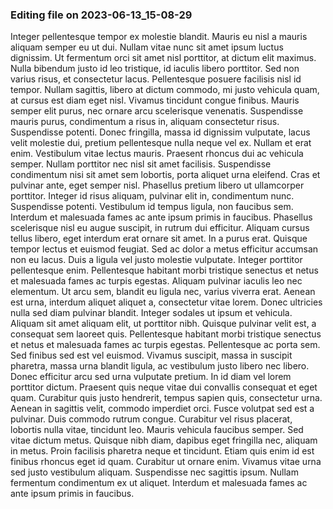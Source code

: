 

### Editing file on 2023-06-13_15-08-29

Integer pellentesque tempor ex molestie blandit. Mauris eu nisl a mauris aliquam semper eu ut dui. Nullam vitae nunc sit amet ipsum luctus dignissim. Ut fermentum orci sit amet nisl porttitor, at dictum elit maximus. Nulla bibendum justo id leo tristique, id iaculis libero porttitor. Sed non varius risus, et consectetur lacus. Pellentesque posuere facilisis nisl id tempor. Nullam sagittis, libero at dictum commodo, mi justo vehicula quam, at cursus est diam eget nisl. Vivamus tincidunt congue finibus. Mauris semper elit purus, nec ornare arcu scelerisque venenatis. Suspendisse mauris purus, condimentum a risus in, aliquam consectetur risus. Suspendisse potenti. Donec fringilla, massa id dignissim vulputate, lacus velit molestie dui, pretium pellentesque nulla neque vel ex. Nullam et erat enim.
Vestibulum vitae lectus mauris. Praesent rhoncus dui ac vehicula semper. Nullam porttitor nec nisl sit amet facilisis. Suspendisse condimentum nisi sit amet sem lobortis, porta aliquet urna eleifend. Cras et pulvinar ante, eget semper nisl. Phasellus pretium libero ut ullamcorper porttitor. Integer id risus aliquam, pulvinar elit in, condimentum nunc. Suspendisse potenti. Vestibulum id tempus ligula, non faucibus sem. Interdum et malesuada fames ac ante ipsum primis in faucibus.
Phasellus scelerisque nisl eu augue suscipit, in rutrum dui efficitur. Aliquam cursus tellus libero, eget interdum erat ornare sit amet. In a purus erat. Quisque tempor lectus et euismod feugiat. Sed ac dolor a metus efficitur accumsan non eu lacus. Duis a ligula vel justo molestie vulputate. Integer porttitor pellentesque enim. Pellentesque habitant morbi tristique senectus et netus et malesuada fames ac turpis egestas. Aliquam pulvinar iaculis leo nec elementum.
Ut arcu sem, blandit eu ligula nec, varius viverra erat. Aenean est urna, interdum aliquet aliquet a, consectetur vitae lorem. Donec ultricies nulla sed diam pulvinar blandit. Integer sodales ut ipsum et vehicula. Aliquam sit amet aliquam elit, ut porttitor nibh. Quisque pulvinar velit est, a consequat sem laoreet quis. Pellentesque habitant morbi tristique senectus et netus et malesuada fames ac turpis egestas. Pellentesque ac porta sem. Sed finibus sed est vel euismod. Vivamus suscipit, massa in suscipit pharetra, massa urna blandit ligula, ac vestibulum justo libero nec libero. Donec efficitur arcu sed urna vulputate pretium. In id diam vel lorem porttitor dictum. Praesent quis neque vitae dui convallis consequat et eget quam. Curabitur quis justo hendrerit, tempus sapien quis, consectetur urna. Aenean in sagittis velit, commodo imperdiet orci.
Fusce volutpat sed est a pulvinar. Duis commodo rutrum congue. Curabitur vel risus placerat, lobortis nulla vitae, tincidunt leo. Mauris vehicula faucibus semper. Sed vitae dictum metus. Quisque nibh diam, dapibus eget fringilla nec, aliquam in metus. Proin facilisis pharetra neque et tincidunt. Etiam quis enim id est finibus rhoncus eget id quam. Curabitur ut ornare enim. Vivamus vitae urna sed justo vestibulum aliquam. Suspendisse nec sagittis ipsum. Nullam fermentum condimentum ex ut aliquet. Interdum et malesuada fames ac ante ipsum primis in faucibus.


